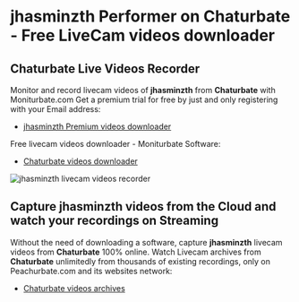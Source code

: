 # jhasminzth Performer on Chaturbate - Free LiveCam videos downloader

## Chaturbate Live Videos Recorder

Monitor and record livecam videos of **jhasminzth** from **Chaturbate** with Moniturbate.com
Get a premium trial for free by just and only registering with your Email address:
* [jhasminzth Premium videos downloader](https://moniturbate.com/request-demo-licence-key.html)

Free livecam videos downloader - Moniturbate Software:
* [Chaturbate videos downloader](https://moniturbate.com/moniturbate-download-software.html)

![jhasminzth livecam videos recorder](https://peachurnet.com/templates/moniturbate-software.png)


## Capture jhasminzth videos from the Cloud and watch your recordings on Streaming

Without the need of downloading a software, capture **jhasminzth** livecam videos from **Chaturbate** 100% online.
Watch Livecam archives from **Chaturbate** unlimitedly from thousands of existing recordings, only on Peachurbate.com and its websites network:
* [Chaturbate videos archives](https://peachurnet.com/)